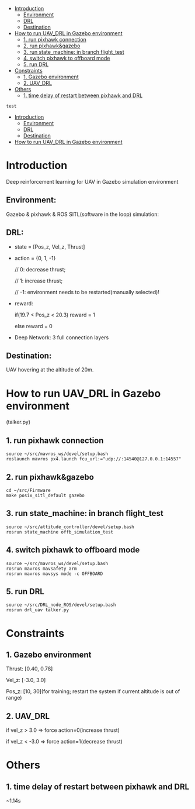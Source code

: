 - [Introduction](#Introduction)
  * [Environment](#Environment)
  * [DRL](#DRL)
  * [Destination](#Destination)
- [How to run UAV_DRL in Gazebo environment](#How-to-run-UAV_DRL-in-Gazebo-environment)
  * [1. run pixhawk connection](#1.-run-pixhawk-connection)
  * [2. run pixhawk&gazebo](#2.-run-pixhawk&gazebo)  
  * [3. run state_machine: in branch flight_test](#3.-run-state_machine:-in-branch-flight_test)  
  * [4. switch pixhawk to offboard mode](#4.-switch-pixhawk-to-offboard-mode)
  * [5. run DRL](#5.-run-DRL)
- [Constraints](#Constraints)
  * [1. Gazebo environment](#1.-Gazebo-environment)
  * [2. UAV_DRL](#2.-UAV_DRL)
- [Others](#Others)
  * [1. time delay of restart between pixhawk and DRL](#1.-time-delay-of-restart-between-pixhawk-and-DRL)

``test``

  * [Introduction](#Introduction)
    * [Environment](#Environment)
    * [DRL](#DRL)
	* [Destination](#Destination)
  * [How to run UAV_DRL in Gazebo environment](#How-to-run-UAV_DRL-in-Gazebo-environment)


# Introduction
Deep reinforcement learning for UAV in Gazebo simulation environment

## Environment:
Gazebo & pixhawk & ROS SITL(software in the loop) simulation:

## DRL:
+ state = [Pos_z, Vel_z, Thrust]

+ action = {0, 1, -1} 

	// 0: decrease thrust; 

	// 1: increase thrust; 
    
	// -1: environment needs to be restarted(manually selected)!

+ reward:

	if(19.7 < Pos_z < 20.3)	reward = 1

	else reward = 0

+ Deep Network: 3 full connection layers

## Destination:
UAV hovering at the altitude of 20m.


# How to run UAV_DRL in Gazebo environment
(talker.py)
## 1. run pixhawk connection
```
source ~/src/mavros_ws/devel/setup.bash
roslaunch mavros px4.launch fcu_url:="udp://:14540@127.0.0.1:14557"
```


## 2. run pixhawk&gazebo
```
cd ~/src/Firmware
make posix_sitl_default gazebo
```

## 3. run state_machine: in branch flight_test
```
source ~/src/attitude_controller/devel/setup.bash
rosrun state_machine offb_simulation_test
```


## 4. switch pixhawk to offboard mode
```
source ~/src/mavros_ws/devel/setup.bash
rosrun mavros mavsafety arm
rosrun mavros mavsys mode -c OFFBOARD
```

## 5. run DRL
```
source ~/src/DRL_node_ROS/devel/setup.bash
rosrun drl_uav talker.py
```




# Constraints
## 1. Gazebo environment
Thrust: [0.40, 0.78]

Vel_z: [-3.0, 3.0]

Pos_z: [10, 30](for training; restart the system if current altitude is out of range)


## 2. UAV_DRL
if vel_z > 3.0 => force action=0(increase thrust)

if vel_z < -3.0 => force action=1(decrease thrust)

# Others
## 1. time delay of restart between pixhawk and DRL

~1.14s
